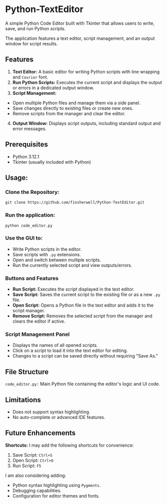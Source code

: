 # Python-TextEditor
A simple Python Code Editor built with Tkinter that allows users to write, save, and run Python scripts. 

The application features a text editor, script management, and an output window for script results.

## Features
1. **Text Editor:** A basic editor for writing Python scripts with line wrapping and ```Courier``` font.
2. **Run Python Scripts:** Executes the current script and displays the output or errors in a dedicated output window.
3. **Script Management:**
- Open multiple Python files and manage them via a side panel.
- Save changes directly to existing files or create new ones.
- Remove scripts from the manager and clear the editor.
4. **Output Window:** Displays script outputs, including standard output and error messages.

## Prerequisites
- Python 3.12.1
- Tkinter (usually included with Python)

## Usage:
### Clone the Repository:
```
git clone https://github.com/finsherwell/Python-TextEditor.git
```

### Run the application:
```
python code_editor.py
```

### Use the GUI to:
- Write Python scripts in the editor.
- Save scripts with ```.py``` extensions.
- Open and switch between multiple scripts.
- Run the currently selected script and view outputs/errors.

### Buttons and Features
- **Run Script:** Executes the script displayed in the text editor.
- **Save Script:** Saves the current script to the existing file or as a new ```.py``` file.
- **Open Script:** Opens a Python file in the text editor and adds it to the script manager.
- **Remove Script:** Removes the selected script from the manager and clears the editor if active.

### Script Management Panel
- Displays the names of all opened scripts.
- Click on a script to load it into the text editor for editing.
- Changes to a script can be saved directly without requiring "Save As."

## File Structure
```code_editor.py:``` Main Python file containing the editor's logic and UI code.

## Limitations
- Does not support syntax highlighting.
- No auto-complete or advanced IDE features.

## Future Enhancements
**Shortcuts:**
I may add the following shortcuts for convenience:
1. Save Script: ```Ctrl+S```
2. Open Script: ```Ctrl+O```
3. Run Script: ```F5```

I am also considering adding:
- Python syntax highlighting using ```Pygments```.
- Debugging capabilities.
- Configuration for editor themes and fonts.
